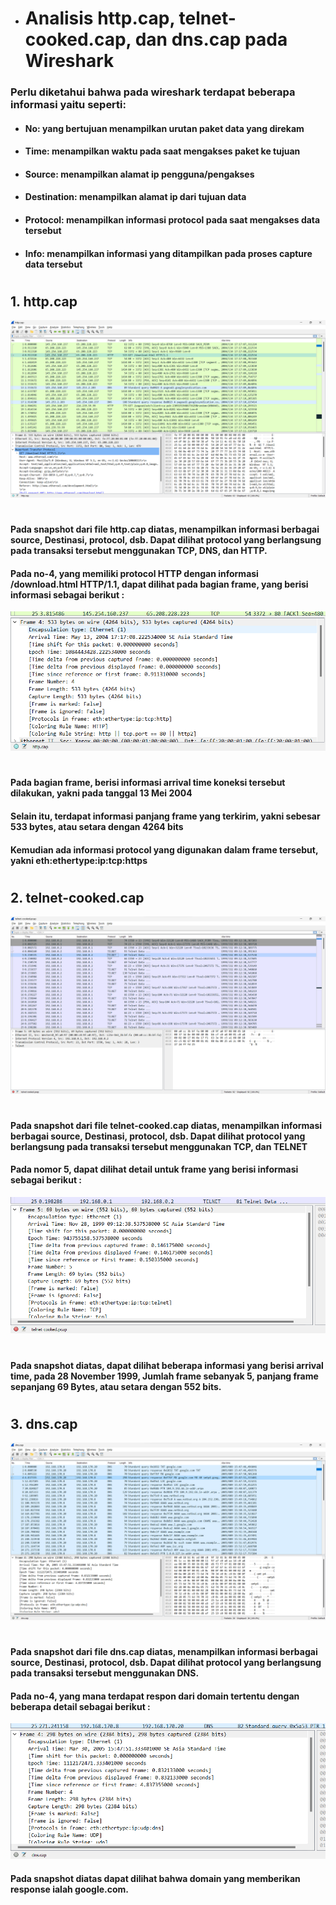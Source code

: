 - # __Analisis http.cap, telnet-cooked.cap, dan dns.cap pada Wireshark__
### Perlu diketahui bahwa pada wireshark terdapat beberapa informasi yaitu seperti:
- #### No: yang bertujuan menampilkan urutan paket data yang direkam
- #### Time: menampilkan waktu pada saat mengakses paket ke tujuan
- #### Source: menampilkan alamat ip pengguna/pengakses
- #### Destination: menampilkan alamat ip dari tujuan data
- #### Protocol: menampilkan informasi protocol pada saat mengakses data tersebut
- #### Info: menampilkan informasi yang ditampilkan pada proses capture data tersebut
#
## 1. http.cap
![http.cap](https://github.com/AldyOri/Tugas-Jaringan/blob/main/Tugas%202%20-%20Analisis%20menggunakan%20wireshark/assets/http.png)
#
#### Pada snapshot dari file http.cap diatas, menampilkan informasi berbagai source, Destinasi, protocol, dsb. Dapat dilihat protocol yang berlangsung pada transaksi tersebut menggunakan TCP, DNS, dan HTTP.
#### Pada no-4, yang memiliki protocol HTTP dengan informasi /download.html HTTP/1.1, dapat dilihat pada bagian frame, yang berisi informasi sebagai berikut :
![httpframe.cap](https://github.com/AldyOri/Tugas-Jaringan/blob/main/Tugas%202%20-%20Analisis%20menggunakan%20wireshark/assets/httpframe.png)
#
#### Pada bagian frame, berisi informasi arrival time koneksi tersebut dilakukan, yakni pada tanggal 13 Mei 2004
#### Selain itu, terdapat informasi panjang frame yang terkirim, yakni sebesar 533 bytes, atau setara dengan 4264 bits
#### Kemudian ada informasi protocol yang digunakan dalam frame tersebut, yakni eth:ethertype:ip:tcp:https
#
## 2. telnet-cooked.cap
![telnet.cap](https://github.com/AldyOri/Tugas-Jaringan/blob/main/Tugas%202%20-%20Analisis%20menggunakan%20wireshark/assets/telnet.png)
#
#### Pada snapshot dari file telnet-cooked.cap diatas, menampilkan informasi berbagai source, Destinasi, protocol, dsb. Dapat dilihat protocol yang berlangsung pada transaksi tersebut menggunakan TCP, dan TELNET
#### Pada nomor 5, dapat dilihat detail untuk frame yang berisi informasi sebagai berikut :
![telnetframe.cap](https://github.com/AldyOri/Tugas-Jaringan/blob/main/Tugas%202%20-%20Analisis%20menggunakan%20wireshark/assets/telnetframe.png)
#
#### Pada snapshot diatas, dapat dilihat beberapa informasi yang berisi arrival time, pada 28 November 1999, Jumlah frame sebanyak 5, panjang frame sepanjang 69 Bytes, atau setara dengan 552 bits.
#
## 3. dns.cap
![dns.cap](https://github.com/AldyOri/Tugas-Jaringan/blob/main/Tugas%202%20-%20Analisis%20menggunakan%20wireshark/assets/dns.png)
#
#### Pada snapshot dari file dns.cap diatas, menampilkan informasi berbagai source, Destinasi, protocol, dsb. Dapat dilihat protocol yang berlangsung pada transaksi tersebut menggunakan DNS.
#### Pada no-4, yang mana terdapat respon dari domain tertentu dengan beberapa detail sebagai berikut :
![dnsframe.cap](https://github.com/AldyOri/Tugas-Jaringan/blob/main/Tugas%202%20-%20Analisis%20menggunakan%20wireshark/assets/dnsframe.png)
#### Pada snapshot diatas dapat dilihat bahwa domain yang memberikan response ialah google.com.
